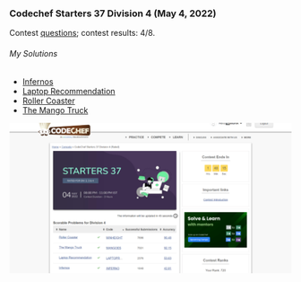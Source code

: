 ### Codechef Starters 37 Division 4 (May 4, 2022)
Contest [questions](https://www.codechef.com/START37D?order=desc&sortBy=successful_submissions 'Link to Contest Questions'); 
contest results: 4/8.

###### My Solutions
* [Infernos](https://github.com/ez2rok/coding-contests/blob/main/week_016/codechef_starters_37_division_4/infernos.py)
* [Laptop Recommendation](https://github.com/ez2rok/coding-contests/blob/main/week_016/codechef_starters_37_division_4/laptop_recommendation.py)
* [Roller Coaster](https://github.com/ez2rok/coding-contests/blob/main/week_016/codechef_starters_37_division_4/roller_coaster.py)
* [The Mango Truck](https://github.com/ez2rok/coding-contests/blob/main/week_016/codechef_starters_37_division_4/the_mango_truck.py)

<img src="codechef_starters_37_division_4.png" alt="Screenshot of my contest results." width="800"/>
